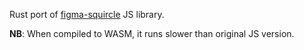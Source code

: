 Rust port of [figma-squircle](https://github.com/phamfoo/figma-squircle/) JS library.

**NB**: When compiled to WASM, it runs slower than original JS version.
